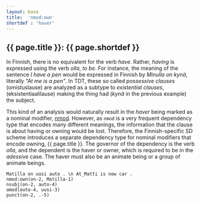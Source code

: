 ```yaml
---
layout: base
title:  'nmod:own'
shortdef : 'haver'
---
```


## {{ page.title }}: {{ page.shortdef }} <a name="sec-omistus"></a>

In Finnish, there is no equivalent for the verb *have*. Rather, *having* is expressed using the verb *olla*, *to be*. For instance, the meaning of the sentence *I have a pen* would be expressed in Finnish by *Minulla on kynä*, literally *"At me is a pen"*. In TDT, these so called *possessive clauses* (omistuslause)  are analyzed as a subtype to *existential clauses*, (eksistentiaalilause)  making the thing had (*kynä* in the previous example) the subject. 

<!-- TODO For more information on special cases of subjects, see Section [subj-obj](#sec-subj-obj). -->

This kind of an analysis would naturally result in the *haver* being
marked as a nominal modifier, [nmod](). However, as `nmod` is a very
frequent dependency type that encodes many different meanings, the
information that the clause is about having or owning would be
lost. Therefore, the Finnish-specific SD scheme introduces a separate
dependency type for nominal modifiers that encode owning, 
{{ page.title }}. The governor of the dependency is the verb *olla*, and
the dependent is the haver or owner, which is required to be in the
*adessive* case. The haver must also be an animate being or a group of
animate beings.

<!-- fname:omistus.pdf -->
~~~ sdparse
Matilla on uusi auto . \n At_Matti is new car .
nmod:own(on-2, Matilla-1)
nsubj(on-2, auto-4)
amod(auto-4, uusi-3)
punct(on-2, .-5)
~~~
